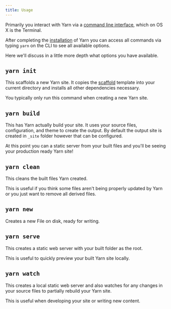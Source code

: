 ```yaml
---
title: Usage
---
```


Primarily you interact with Yarn via a [command line interface](https://en.wikipedia.org/wiki/Command-line_interface), which on OS X is the Terminal.

After completing the [installation](/docs/installation/) of Yarn you can access all commands via typing `yarn` on the CLI to see all available options.

Here we'll discuss in a little more depth what options you have available.

## `yarn init`
This scaffolds a new Yarn site. It copies the [scaffold](https://github.com/yarnjs/yarn-scaffold) template into your current directory and installs all other dependencies necessary.

You typically only run this command when creating a new Yarn site.

## `yarn build`
This has Yarn actually build your site. It uses your source files, configuration, and theme to create the output. By default the output site is created in `_site` folder however that can be configured.

At this point you can a static server from your built files and you'll be seeing your production ready Yarn site!

## `yarn clean`
This cleans the built files Yarn created.

This is useful if you think some files aren't being properly updated by Yarn or you just want to remove all derived files.

## `yarn new`

Creates a new File on disk, ready for writing.

## `yarn serve`
This creates a static web server with your built folder as the root.

This is useful to quickly preview your built Yarn site locally.

## `yarn watch`
This creates a local static web server and also watches for any changes in your source files to partially rebuild your Yarn site.

This is useful when developing your site or writing new content.